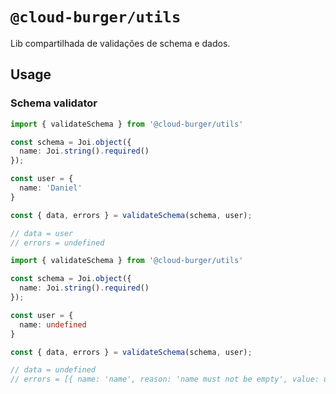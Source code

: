 # `@cloud-burger/utils`

Lib compartilhada de validações de schema e dados.

## Usage

### Schema validator

```typescript
import { validateSchema } from '@cloud-burger/utils'

const schema = Joi.object({
  name: Joi.string().required()
});

const user = {
  name: 'Daniel'
}

const { data, errors } = validateSchema(schema, user);

// data = user
// errors = undefined
```

```typescript
import { validateSchema } from '@cloud-burger/utils'

const schema = Joi.object({
  name: Joi.string().required()
});

const user = {
  name: undefined
}

const { data, errors } = validateSchema(schema, user);

// data = undefined
// errors = [{ name: 'name', reason: 'name must not be empty', value: undefined }]
```
